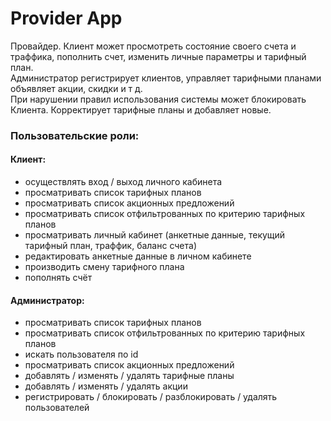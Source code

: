 # Provider App

Провайдер. Клиент может просмотреть состояние своего счета и траффика, пополнить счет, изменить личные параметры и тарифный план.  
Администратор регистрирует клиентов, управляет тарифными планами объявляет акции, скидки и т д.  
При нарушении правил использования системы может блокировать Клиента. Корректирует тарифные планы и добавляет новые.

### Пользовательские роли:

#### Клиент:
- осуществлять вход / выход личного кабинета
- просматривать список тарифных планов
- просматривать список акционных предложений 
- просматривать список отфильтрованных по критерию тарифных планов
- просматривать личный кабинет (анкетные данные, текущий тарифный план, траффик, баланс счета)
- редактировать анкетные данные в личном кабинете
- производить смену тарифного плана
- пополнять счёт

#### Администратор: 
- просматривать список тарифных планов
- просматривать список отфильтрованных по критерию тарифных планов
- искать пользователя по id
- просматривать список акционных предложений
- добавлять / изменять / удалять тарифные планы
- добавлять / изменять / удалять акции
- регистрировать / блокировать / разблокировать / удалять пользователей  



